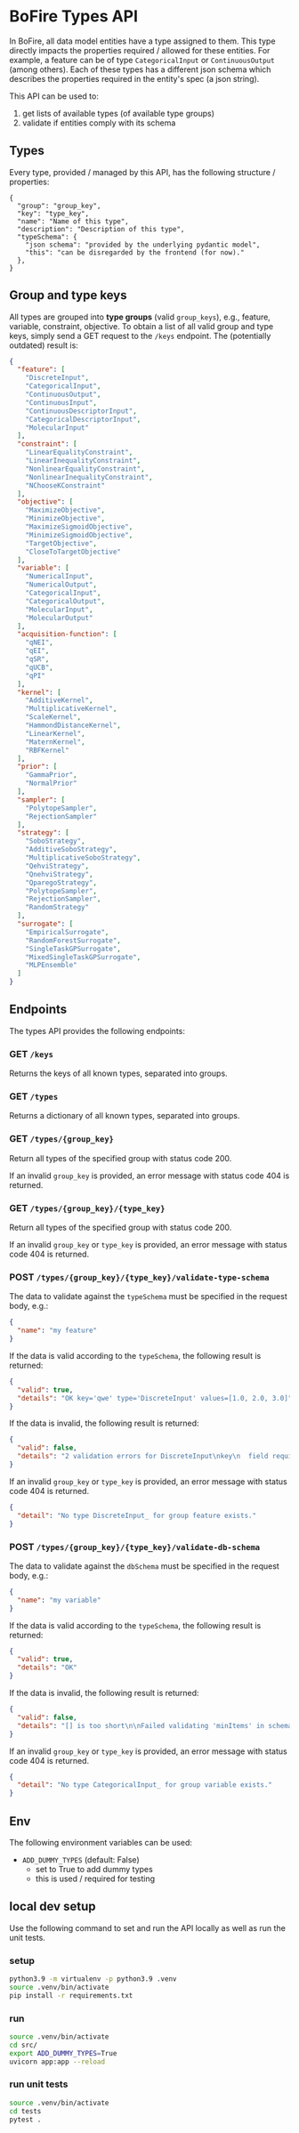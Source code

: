 # BoFire Types API

In BoFire, all data model entities have a type assigned to them. This type directly impacts the properties required / allowed for these entities. For example, a feature can be of type `CategoricalInput` or `ContinuousOutput` (among others). Each of these types has a different json schema which describes the properties required in the entity's spec (a json string).

This API can be used to:

1. get lists of available types (of available type groups)
2. validate if entities comply with its schema


## Types

Every type, provided / managed by this API, has the following structure / properties:

```
{
  "group": "group_key",
  "key": "type_key",
  "name": "Name of this type",
  "description": "Description of this type",
  "typeSchema": {
  	"json schema": "provided by the underlying pydantic model",
  	"this": "can be disregarded by the frontend (for now)."
  },
}
```

## Group and type keys

All types are grouped into **type groups** (valid `group_keys`), e.g., feature, variable, constraint, objective. To obtain a list of all valid group and type keys, simply send a GET request to the `/keys` endpoint. The (potentially outdated) result is:

```json
{
  "feature": [
    "DiscreteInput",
    "CategoricalInput",
    "ContinuousOutput",
    "ContinuousInput",
    "ContinuousDescriptorInput",
    "CategoricalDescriptorInput",
    "MolecularInput"
  ],
  "constraint": [
    "LinearEqualityConstraint",
    "LinearInequalityConstraint",
    "NonlinearEqualityConstraint",
    "NonlinearInequalityConstraint",
    "NChooseKConstraint"
  ],
  "objective": [
    "MaximizeObjective",
    "MinimizeObjective",
    "MaximizeSigmoidObjective",
    "MinimizeSigmoidObjective",
    "TargetObjective",
    "CloseToTargetObjective"
  ],
  "variable": [
    "NumericalInput",
    "NumericalOutput",
    "CategoricalInput",
    "CategoricalOutput",
    "MolecularInput",
    "MolecularOutput"
  ],
  "acquisition-function": [
    "qNEI",
    "qEI",
    "qSR",
    "qUCB",
    "qPI"
  ],
  "kernel": [
    "AdditiveKernel",
    "MultiplicativeKernel",
    "ScaleKernel",
    "HammondDistanceKernel",
    "LinearKernel",
    "MaternKernel",
    "RBFKernel"
  ],
  "prior": [
    "GammaPrior",
    "NormalPrior"
  ],
  "sampler": [
    "PolytopeSampler",
    "RejectionSampler"
  ],
  "strategy": [
    "SoboStrategy",
    "AdditiveSoboStrategy",
    "MultiplicativeSoboStrategy",
    "QehviStrategy",
    "QnehviStrategy",
    "QparegoStrategy",
    "PolytopeSampler",
    "RejectionSampler",
    "RandomStrategy"
  ],
  "surrogate": [
    "EmpiricalSurrogate",
    "RandomForestSurrogate",
    "SingleTaskGPSurrogate",
    "MixedSingleTaskGPSurrogate",
    "MLPEnsemble"
  ]
}
```


## Endpoints

The types API provides the following endpoints:

### GET `/keys`

Returns the keys of all known types, separated into groups.

### GET `/types`

Returns a dictionary of all known types, separated into groups.

### GET `/types/{group_key}`

Return all types of the specified group with status code 200.

If an invalid `group_key` is provided, an error message with status code 404 is returned.

### GET `/types/{group_key}/{type_key}`

Return all types of the specified group with status code 200.

If an invalid `group_key` or `type_key` is provided, an error message with status code 404 is returned.

### POST `/types/{group_key}/{type_key}/validate-type-schema`

The data to validate against the `typeSchema` must be specified in the request body, e.g.:

```json
{
  "name": "my feature"
}
```

If the data is valid according to the `typeSchema`, the following result is returned:

```json
{
  "valid": true,
  "details": "OK key='qwe' type='DiscreteInput' values=[1.0, 2.0, 3.0]"
}
```

If the data is invalid, the following result is returned:

```json
{
  "valid": false,
  "details": "2 validation errors for DiscreteInput\nkey\n  field required (type=value_error.missing)\nvalues\n  field required (type=value_error.missing)"
}
```

If an invalid `group_key` or `type_key` is provided, an error message with status code 404 is returned.

```json
{
  "detail": "No type DiscreteInput_ for group feature exists."
}
```

### POST `/types/{group_key}/{type_key}/validate-db-schema`

The data to validate against the `dbSchema` must be specified in the request body, e.g.:

```json
{
  "name": "my variable"
}
```

If the data is valid according to the `typeSchema`, the following result is returned:

```json
{
  "valid": true,
  "details": "OK"
}
```

If the data is invalid, the following result is returned:

```json
{
  "valid": false,
  "details": "[] is too short\n\nFailed validating 'minItems' in schema['properties']['categories']:\n    {'items': {'$ref': '#/definitions/Category'},\n     'minItems': 1,\n     'title': 'Categories',\n     'type': 'array'}\n\nOn instance['categories']:\n    []"
}
```

If an invalid `group_key` or `type_key` is provided, an error message with status code 404 is returned.

```json
{
  "detail": "No type CategoricalInput_ for group variable exists."
}
```



## Env

The following environment variables can be used:

- `ADD_DUMMY_TYPES` (default: False)
  - set to True to add dummy types
  - this is used / required for testing

## local dev setup

Use the following command to set and run the API locally as well as run the unit tests.

### setup

```bash
python3.9 -m virtualenv -p python3.9 .venv
source .venv/bin/activate
pip install -r requirements.txt
```

### run

```bash
source .venv/bin/activate
cd src/
export ADD_DUMMY_TYPES=True
uvicorn app:app --reload
```

### run unit tests

```bash
source .venv/bin/activate
cd tests
pytest .
```
